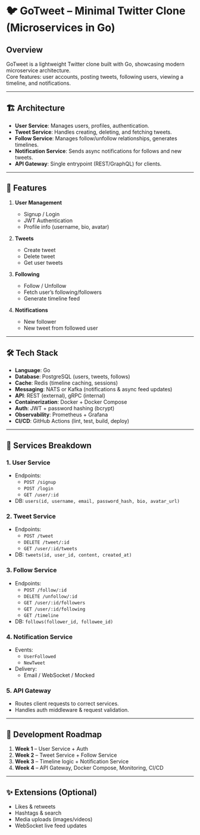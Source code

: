 # 🐦 GoTweet – Minimal Twitter Clone (Microservices in Go)

## Overview
GoTweet is a lightweight Twitter clone built with Go, showcasing modern microservice architecture.  
Core features: user accounts, posting tweets, following users, viewing a timeline, and notifications.

---

## 🏗️ Architecture
- **User Service**: Manages users, profiles, authentication.
- **Tweet Service**: Handles creating, deleting, and fetching tweets.
- **Follow Service**: Manages follow/unfollow relationships, generates timelines.
- **Notification Service**: Sends async notifications for follows and new tweets.
- **API Gateway**: Single entrypoint (REST/GraphQL) for clients.

---

## 🔑 Features
1. **User Management**
   - Signup / Login
   - JWT Authentication
   - Profile info (username, bio, avatar)

2. **Tweets**
   - Create tweet
   - Delete tweet
   - Get user tweets

3. **Following**
   - Follow / Unfollow
   - Fetch user’s following/followers
   - Generate timeline feed

4. **Notifications**
   - New follower
   - New tweet from followed user

---

## 🛠️ Tech Stack
- **Language**: Go
- **Database**: PostgreSQL (users, tweets, follows)
- **Cache**: Redis (timeline caching, sessions)
- **Messaging**: NATS or Kafka (notifications & async feed updates)
- **API**: REST (external), gRPC (internal)
- **Containerization**: Docker + Docker Compose
- **Auth**: JWT + password hashing (bcrypt)
- **Observability**: Prometheus + Grafana
- **CI/CD**: GitHub Actions (lint, test, build, deploy)

---

## 📂 Services Breakdown
### 1. User Service
- Endpoints:
  - `POST /signup`
  - `POST /login`
  - `GET /user/:id`
- DB: `users(id, username, email, password_hash, bio, avatar_url)`

### 2. Tweet Service
- Endpoints:
  - `POST /tweet`
  - `DELETE /tweet/:id`
  - `GET /user/:id/tweets`
- DB: `tweets(id, user_id, content, created_at)`

### 3. Follow Service
- Endpoints:
  - `POST /follow/:id`
  - `DELETE /unfollow/:id`
  - `GET /user/:id/followers`
  - `GET /user/:id/following`
  - `GET /timeline`
- DB: `follows(follower_id, followee_id)`

### 4. Notification Service
- Events:
  - `UserFollowed`
  - `NewTweet`
- Delivery:
  - Email / WebSocket / Mocked

### 5. API Gateway
- Routes client requests to correct services.
- Handles auth middleware & request validation.

---

## 🚀 Development Roadmap
1. **Week 1** – User Service + Auth  
2. **Week 2** – Tweet Service + Follow Service  
3. **Week 3** – Timeline logic + Notification Service  
4. **Week 4** – API Gateway, Docker Compose, Monitoring, CI/CD  

---

## ✨ Extensions (Optional)
- Likes & retweets  
- Hashtags & search  
- Media uploads (images/videos)  
- WebSocket live feed updates  
